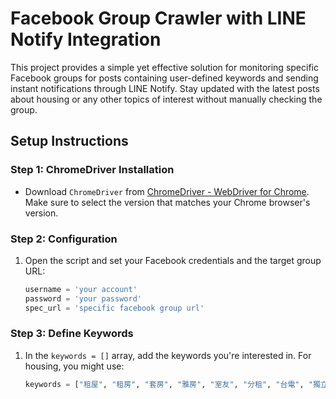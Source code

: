 # Facebook Group Crawler with LINE Notify Integration

This project provides a simple yet effective solution for monitoring specific Facebook groups for posts containing user-defined keywords and sending instant notifications through LINE Notify. Stay updated with the latest posts about housing or any other topics of interest without manually checking the group.

## Setup Instructions

### Step 1: ChromeDriver Installation

* Download `ChromeDriver` from [ChromeDriver - WebDriver for Chrome](https://developer.chrome.com/docs/chromedriver/downloads?hl=zh-tw). Make sure to select the version that matches your Chrome browser's version.

### Step 2: Configuration

1. Open the script and set your Facebook credentials and the target group URL:
   ```python
   username = 'your account'
   password = 'your password'
   spec_url = 'specific facebook group url'
   
### Step 3: Define Keywords

1. In the `keywords = []` array, add the keywords you're interested in. For housing, you might use:
   ```python
   keywords = ["租屋", "租房", "套房", "雅房", "室友", "分租", "台電", "獨立電表", "出租", "租客"]
